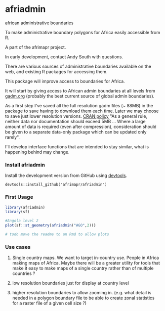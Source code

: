 # afriadmin
african administrative boundaries

To make administrative boundary polygons for Africa easily accessible from R.

A part of the afrimapr project.

In early development, contact Andy South with questions.


There are various sources of administrative boundaries available on the web, and existing R packages for accessing them.

This package will improve access to boundaries for Africa.

It will start by giving access to African admin boundaries at all levels from [gadm.org](https://gadm.org/) (probably the best current source of global admin boundaries).

As a first step I've saved all the full resolution gadm files (~ 88MB) in the package to save having to download them each time. Later we may choose to save just lower resolution versions. [CRAN policy](https://cran.r-project.org/web/packages/policies.html) "As a general rule, neither data nor documentation should exceed 5MB ... Where a large amount of data is required (even after compression), consideration should be given to a separate data-only package which can be updated only rarely".

I'll develop interface functions that are intended to stay similar, what is happening behind may change. 


### Install afriadmin

Install the development version from GitHub using [devtools](https://github.com/hadley/devtools).

    devtools::install_github("afrimapr/afriadmin")


### First Usage

``` r
library(afriadmin)
library(sf)

#Angola level 2
plot(sf::st_geometry(afriadmin("AGO",2)))

# todo move the readme to an Rmd to allow plots

```

### Use cases

1. Single country maps.
We want to target in-country use. People in Africa making maps of Africa. Maybe there will be a greater utility for tools that make it easy to make maps of a single country rather than of multiple countries ? 

2. low resolution boundaries just for display at country level

3. higher resolution boundaries to allow zooming in. (e.g. what detail is needed in a polygon boundary file to be able to create zonal statistics for a raster file of a given cell size ?)


